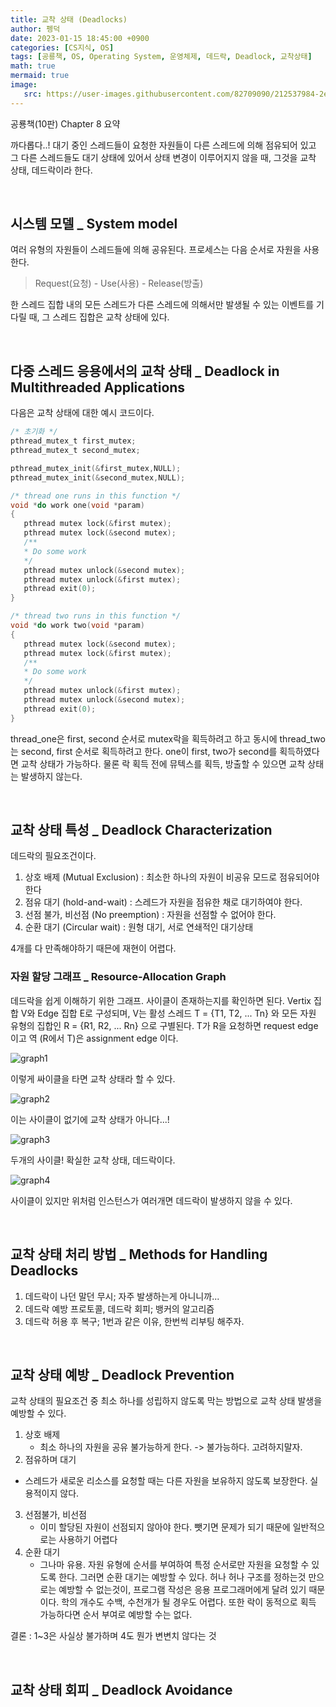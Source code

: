 ```yaml
---
title: 교착 상태 (Deadlocks)
author: 펭덕
date: 2023-01-15 18:45:00 +0900
categories: [CS지식, OS]
tags: [공룡책, OS, Operating System, 운영체제, 데드락, Deadlock, 교착상태]
math: true
mermaid: true
image:
   src: https://user-images.githubusercontent.com/82709090/212537984-2eb37a55-4e83-416b-bbf6-29f6e91b19d3.png
---
```


공룡책(10판) Chapter 8 요약

까다롭다..! 대기 중인 스레드들이 요청한 자원들이 다른 스레드에 의해 점유되어 있고 그 다른 스레드들도 대기 상태에 있어서 상태 변경이 이루어지지 않을 때, 그것을 교착 상태, 데드락이라 한다.

<br>

## 시스템 모델 _ System model

여러 유형의 자원들이 스레드들에 의해 공유된다. 프로세스는 다음 순서로 자원을 사용한다.

> Request(요청) - Use(사용) - Release(방출)

한 스레드 집합 내의 모든 스레드가 다른 스레드에 의해서만 발생될 수 있는 이벤트를 기다릴 때, 그 스레드 집합은 교착 상태에 있다.

<br>

## 다중 스레드 응용에서의 교착 상태 _ Deadlock in Multithreaded Applications

다음은 교착 상태에 대한 예시 코드이다. 

```c
/* 초기화 */
pthread_mutex_t first_mutex;
pthread_mutex_t second_mutex;

pthread_mutex_init(&first_mutex,NULL);
pthread_mutex_init(&second_mutex,NULL);

/* thread one runs in this function */
void *do work one(void *param)
{
   pthread mutex lock(&first mutex);
   pthread mutex lock(&second mutex);
   /**
   * Do some work
   */
   pthread mutex unlock(&second mutex);
   pthread mutex unlock(&first mutex);
   pthread exit(0);
}

/* thread two runs in this function */
void *do work two(void *param)
{
   pthread mutex lock(&second mutex);
   pthread mutex lock(&first mutex);
   /**
   * Do some work
   */
   pthread mutex unlock(&first mutex);
   pthread mutex unlock(&second mutex);
   pthread exit(0);
}
```

thread_one은 first, second 순서로 mutex락을 획득하려고 하고 동시에 thread_two는 second, first 순서로 획득하려고 한다. one이 first, two가 second를 획득하였다면 교착 상태가 가능하다. 물론 락 획득 전에 뮤텍스를 획득, 방출할 수 있으면 교착 상태는 발생하지 않는다.

<br>

## 교착 상태 특성 _ Deadlock Characterization

데드락의 필요조건이다.

1. 상호 배제 (Mutual Exclusion) : 최소한 하나의 자원이 비공유 모드로 점유되어야 한다
2. 점유 대기 (hold-and-wait) : 스레드가 자원을 점유한 채로 대기하여야 한다.
3. 선점 불가, 비선점 (No preemption) : 자원을 선점할 수 없어야 한다.
4. 순환 대기 (Circular wait) : 원형 대기, 서로 연쇄적인 대기상태

4개를 다 만족해야하기 때믄에 재현이 어렵다.

### 자원 할당 그래프 _ Resource-Allocation Graph

데드락을 쉽게 이해하기 위한 그래프. 사이클이 존재하는지를 확인하면 된다.  Vertix 집합 V와 Edge 집합 E로 구성되며, V는 활성 스레드 T = {T1, T2, ... Tn} 와 모든 자원 유형의 집합인 R = {R1, R2, ... Rn} 으로 구별된다. T가 R을 요청하면 request edge 이고 역 (R에서 T)은 assignment edge 이다.

![graph1](https://user-images.githubusercontent.com/82709090/212538012-e7c54d2a-c8d1-4523-9713-c70f08ff4157.png)

이렇게 싸이클을 타면 교착 상태라 할 수 있다.

![graph2](https://user-images.githubusercontent.com/82709090/212538020-0662bb01-2811-4144-975e-cb6d489fc592.png)

이는 사이클이 없기에 교착 상태가 아니다...!

![graph3](https://user-images.githubusercontent.com/82709090/212538031-db7621f2-78ec-4acb-9954-72ca1c913d4a.png)

두개의 사이클! 확실한 교착 상태, 데드락이다.

![graph4](https://user-images.githubusercontent.com/82709090/212538045-397526a1-5ec4-4db1-b51e-d52e8052ea35.png)

사이클이 있지만 위처럼 인스턴스가 여러개면 데드락이 발생하지 않을 수 있다.

<br>

## 교착 상태 처리 방법 _ Methods for Handling Deadlocks

1. 데드락이 나던 말던 무시; 자주 발생하는게 아니니까...
2. 데드락 예방 프로토콜, 데드락 회피; 뱅커의 알고리즘
3. 데드락 허용 후 복구; 1번과 같은 이유, 한번씩 리부팅 해주자.

<br>

## 교착 상태 예방 _ Deadlock Prevention

교착 상태의 필요조건 중 최소 하나를 성립하지 않도록 막는 방법으로 교착 상태 발생을 예방할 수 있다.

1. 상호 배제
   - 최소 하나의 자원을 공유 불가능하게 한다. -> 불가능하다. 고려하지말자.
2.  점유하며 대기
   - 스레드가 새로운 리소스를 요청할 때는 다른 자원을 보유하지 않도록 보장한다. 실용적이지 않다.
3. 선점불가, 비선점
   - 이미 할당된 자원이 선점되지 않아야 한다. 뺏기면 문제가 되기 때문에 일반적으로는 사용하기 어렵다
4. 순환 대기
   - 그나마 유용. 자원 유형에 순서를 부여하여 특정 순서로만 자원을 요청할 수 있도록 한다. 그러면 순환 대기는 예방할 수 있다. 허나 허나 구조를 정하는것 만으로는 예방할 수 없는것이, 프로그램 작성은 응용 프로그래머에게 달려 있기 때문이다. 학의 개수도 수백, 수천개가 될 경우도 어렵다. 또한 락이 동적으로 획득 가능하다면 순서 부여로 예방할 수는 없다.

결론 : 1~3은 사실상 불가하며 4도 뭔가 변변치 않다는 것

<br>

## 교착 상태 회피 _ Deadlock Avoidance
